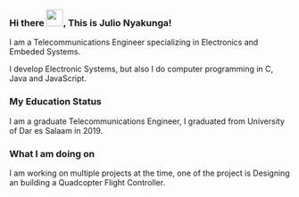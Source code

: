 ### Hi there <img src="https://raw.githubusercontent.com/MartinHeinz/MartinHeinz/master/wave.gif" width="30px">, This is Julio Nyakunga!

I am a Telecommunications Engineer specializing in Electronics and Embeded Systems.

I develop Electronic Systems, but also I do computer programming in C, Java and JavaScript.

### My Education Status
I am a graduate Telecommunications Engineer, I graduated from University of Dar es Salaam in 2019.

### What I am doing on
I am working on multiple projects at the time, one of the project is Designing an building a Quadcopter Flight Controller.
